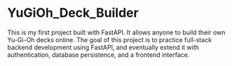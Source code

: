 # YuGiOh_Deck_Builder
This is my first project built with FastAPI. It allows anyone to build their own Yu-Gi-Oh decks online. The goal of this project is to practice full-stack backend development using FastAPI, and eventually extend it with authentication, database persistence, and a frontend interface.

